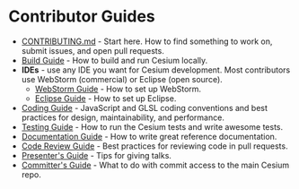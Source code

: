 # Contributor Guides

* [CONTRIBUTING.md](../../CONTRIBUTING.md) - Start here.  How to find something to work on, submit issues, and open pull requests.
* [Build Guide](BuildGuide/README.md) - How to build and run Cesium locally.
* **IDEs** - use any IDE you want for Cesium development.  Most contributors use WebStorm (commercial) or Eclipse (open source).
   * [WebStorm Guide](WebStormGuide/README.md) - How to set up WebStorm.
   * [Eclipse Guide](EclipseGuide/README.md) - How to set up Eclipse.
* [Coding Guide](CodingGuide/README.md) - JavaScript and GLSL coding conventions and best practices for design, maintainability, and performance.
* [Testing Guide](TestingGuide/README.md) - How to run the Cesium tests and write awesome tests.
* [Documentation Guide](DocumentationGuide/README.md) - How to write great reference documentation.
* [Code Review Guide](CodeReviewGuide/README.md) - Best practices for reviewing code in pull requests.
* [Presenter's Guide](PresentersGuide/README.md) - Tips for giving talks.
* [Committer's Guide](CommittersGuide/README.md) - What to do with commit access to the main Cesium repo.

